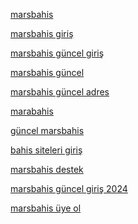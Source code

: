  <p><a href="https://601marsbahis.com/" rel="dofollow">marsbahis</a></p>
        <p><a href="https://601marsbahis.com/" rel="dofollow">marsbahis giriş</a></p>
        <p><a href="https://601marsbahis.com/" rel="dofollow">marsbahis güncel giriş</a></p>
        <p><a href="https://601marsbahis.com/" rel="dofollow">marsbahis güncel</a></p>
        <p><a href="https://601marsbahis.com/" rel="dofollow">marsbahis güncel adres</a></p>
        <p><a href="https://601marsbahis.com/" rel="dofollow">marabahis</a></p>
        <p><a href="https://601marsbahis.com/" rel="dofollow">güncel marsbahis</a></p>
        <p><a href="https://601marsbahis.com/" rel="dofollow">bahis siteleri giriş</a></p>
        <p><a href="https://601marsbahis.com/" rel="dofollow">marsbahis destek</a></p>
        <p><a href="https://601marsbahis.com/" rel="dofollow">marsbahis güncel giriş 2024</a></p>
        <p><a href="https://601marsbahis.com/" rel="dofollow">marsbahis üye ol</a></p>
